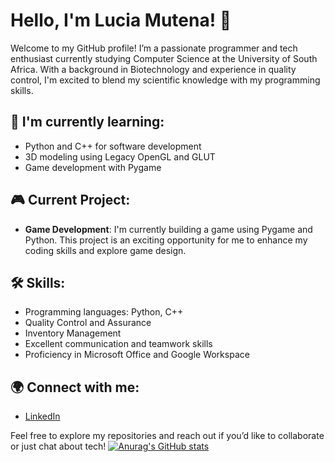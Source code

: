 # Hello, I'm Lucia Mutena! 👋

Welcome to my GitHub profile! I’m a passionate programmer and tech enthusiast currently studying Computer Science at the University of South Africa. With a background in Biotechnology and experience in quality control, I'm excited to blend my scientific knowledge with my programming skills.

## 🌱 I'm currently learning:
- Python and C++ for software development
- 3D modeling using Legacy OpenGL and GLUT
- Game development with Pygame

## 🎮 Current Project:
- **Game Development**: I'm currently building a game using Pygame and Python. This project is an exciting opportunity for me to enhance my coding skills and explore game design.

## 🛠️ Skills:
- Programming languages: Python, C++
- Quality Control and Assurance
- Inventory Management
- Excellent communication and teamwork skills
- Proficiency in Microsoft Office and Google Workspace

## 🌍 Connect with me:
- [LinkedIn](https://www.linkedin.com/in/lucia-mutena-218a51219?lipi=urn%3Ali%3Apage%3Ad_flagship3_profile_view_base_contact_details%3BXktfeNyaSTC0kumjeQdUZg%3D%3D)


Feel free to explore my repositories and reach out if you’d like to collaborate or just chat about tech!
[![Anurag's GitHub stats](https://github-readme-stats.vercel.app/api?username=Lucia-Ndazoremhe-Mutena)](https://github.com/anuraghazra/github-readme-stats)
